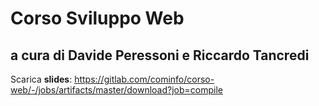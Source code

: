 # Corso Sviluppo Web
## a cura di Davide Peressoni e Riccardo Tancredi

Scarica **slides**: https://gitlab.com/cominfo/corso-web/-/jobs/artifacts/master/download?job=compile
